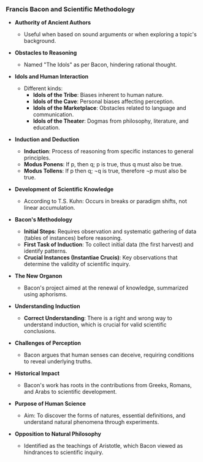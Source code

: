 ### **Francis Bacon and Scientific Methodology**
- **Authority of Ancient Authors**
    - Useful when based on sound arguments or when exploring a topic's background.
	
- **Obstacles to Reasoning**
    - Named "The Idols" as per Bacon, hindering rational thought.

- **Idols and Human Interaction**
    - Different kinds:
        - **Idols of the Tribe**: Biases inherent to human nature.
        - **Idols of the Cave**: Personal biases affecting perception.
        - **Idols of the Marketplace**: Obstacles related to language and communication.
        - **Idols of the Theater**: Dogmas from philosophy, literature, and education.

- **Induction and Deduction**
    - **Induction**: Process of reasoning from specific instances to general principles.
    - **Modus Ponens**: If p, then q; p is true, thus q must also be true.
    - **Modus Tollens**: If p then q; ¬q is true, therefore ¬p must also be true.

- **Development of Scientific Knowledge**
    - According to T.S. Kuhn: Occurs in breaks or paradigm shifts, not linear accumulation.

- **Bacon's Methodology**
    - **Initial Steps**: Requires observation and systematic gathering of data (tables of instances) before reasoning.
    - **First Task of Induction**: To collect initial data (the first harvest) and identify patterns.
    - **Crucial Instances (Instantiae Crucis)**: Key observations that determine the validity of scientific inquiry.

- **The New Organon**
    - Bacon's project aimed at the renewal of knowledge, summarized using aphorisms.

- **Understanding Induction**
    - **Correct Understanding**: There is a right and wrong way to understand induction, which is crucial for valid scientific conclusions.

- **Challenges of Perception**
    - Bacon argues that human senses can deceive, requiring conditions to reveal underlying truths.

- **Historical Impact**
    - Bacon's work has roots in the contributions from Greeks, Romans, and Arabs to scientific development.

- **Purpose of Human Science**
    - Aim: To discover the forms of natures, essential definitions, and understand natural phenomena through experiments.

- **Opposition to Natural Philosophy**
    - Identified as the teachings of Aristotle, which Bacon viewed as hindrances to scientific inquiry.